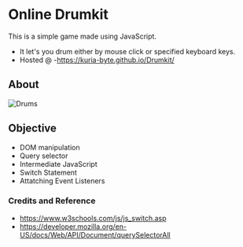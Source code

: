 # Online Drumkit
This is a simple game made using JavaScript.
- It let's you drum either by mouse click or specified keyboard keys.
- Hosted @ -https://kuria-byte.github.io/Drumkit/

##  About
![Drums](https://user-images.githubusercontent.com/61579772/83941517-9de90200-a81e-11ea-834a-fcf709febd84.jpg)

## Objective
- DOM manipulation
- Query selector
- Intermediate JavaScript 
- Switch Statement
- Attatching Event Listeners

### Credits and Reference
- https://www.w3schools.com/js/js_switch.asp
- https://developer.mozilla.org/en-US/docs/Web/API/Document/querySelectorAll

